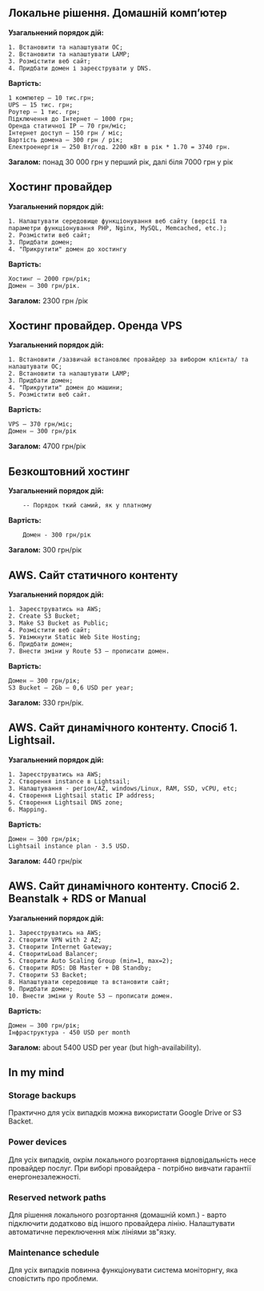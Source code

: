 ## Локальне рішення. Домашній комп’ютер

**Узагальнений порядок дій:**

    1. Встановити та налаштувати ОС;
    2. Встановити та налаштувати LAMP;
    3. Розмістити веб сайт;
    4. Придбати домен і зареєструвати у DNS.
    
**Вартість:**

    1 компютер – 10 тис.грн;
    UPS – 15 тис. грн;
    Роутер – 1 тис. грн;
    Підключення до Інтернет – 1000 грн;
    Оренда статичної ІР – 70 грн/міс;
    Інтернет доступ – 150 грн / міс;
    Вартість домена – 300 грн / рік;
    Електроенергія – 250 Вт/год. 2200 кВт в рік * 1.70 = 3740 грн.


**Загалом:** понад 30 000 грн у перший рік, далі біля 7000 грн у рік

## Хостинг провайдер

**Узагальнений порядок дій:**

    1. Налаштувати середовище функціонування веб сайту (версії та параметри функціонування РНР, Nginx, MySQL, Memcached, etc.);  
    2. Розмістити веб сайт;
    3. Придбати домен;
    4. "Прикрутити" домен до хостингу

**Вартість:** 

    Хостинг – 2000 грн/рік;
    Домен – 300 грн/рік.
    
**Загалом:** 2300 грн /рік

## Хостинг провайдер. Оренда VPS

**Узагальнений порядок дій:**

    1. Встановити /зазвичай встановлює провайдер за вибором клієнта/ та налаштувати ОС;
    2. Встановити та налаштувати LAMP;
    3. Придбати домен;
    4. "Прикрутити" домен до машини;
    5. Розмістити веб сайт.

**Вартість:**

    VPS – 370 грн/міс;
    Домен – 300 грн/рік

**Загалом:** 4700 грн/рік

## Безкоштовний хостинг

**Узагальнений порядок дій:**

        -- Порядок ткий самий, як у платному
        
**Вартість:**
        
        Домен - 300 грн/рік
        
**Загалом:** 300 грн/рік 

## AWS. Сайт статичного контенту

**Узагальнений порядок дій:**

    1. Зареєструватись на AWS;
    2. Create S3 Bucket;
    3. Make S3 Bucket as Public;
    4. Розмістити веб сайт;
    5. Увімкнути Static Web Site Hosting;
    6. Придбати домен; 
    7. Внести зміни у Route 53 – прописати домен.

**Вартість:**

    Домен – 300 грн/рік;
    S3 Bucket – 2Gb – 0,6 USD per year;
    
**Загалом:** 330 грн/рік.

## AWS. Сайт динамічного контенту. Спосіб 1. Lightsail.

**Узагальнений порядок дій:**

    1. Зареєструватись на AWS;
    2. Створення instance в Lightsail;
    3. Налаштування - регіон/AZ, windows/Linux, RAM, SSD, vCPU, etc;
    4. Створення Lightsail static IP address;
    5. Створення Lightsail DNS zone;
    6. Mapping.
    
**Вартість:**

    Домен – 300 грн/рік;
    Lightsail instance plan - 3.5 USD.

**Загалом:** 440 грн/рік

## AWS. Сайт динамічного контенту. Спосіб 2. Beanstalk + RDS or Manual

**Узагальнений порядок дій:**

    1. Зареєструватись на AWS;
    2. Створити VPN with 2 AZ;
    3. Створити Internet Gateway;
    4. СтворитиLoad Balancer;
    5. Створити Auto Scaling Group (min=1, max=2);
    6. Створити RDS: DB Master + DB Standby;
    7. Створити S3 Backet;
    8. Налаштувати середовище та встановити сайт;
    9. Придбати домен; 
    10. Внести зміни у Route 53 – прописати домен.
    
**Вартість:**

    Домен – 300 грн/рік;
    Інфраструктура - 450 USD per month
    
**Загалом:** about 5400 USD per year (but high-availability).

## In my mind

### Storage backups

Практично для усіх випадків можна використати Google Drive or S3 Backet. 

### Power devices

Для усіх випадків, окрім локального розгортання відповідальність несе провайдер послуг. При виборі провайдера - потрібно вивчати гарантії енергонезалежності.

### Reserved network paths

Для рішення локального розгортання (домашній комп.) - варто підключити додатково від іншого провайдера лінію. Налаштувати автоматичне переключення між лініями зв"язку. 

### Maintenance schedule

Для усіх випадків повинна функціонувати система моніторнгу, яка сповістить про проблеми. 


